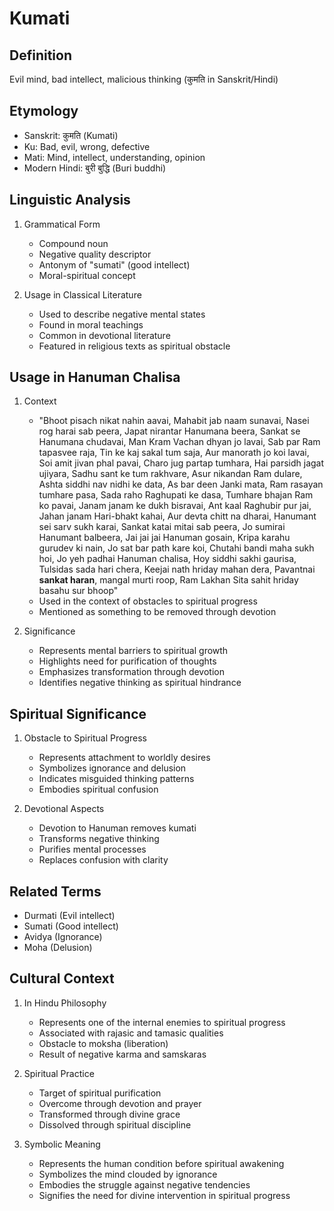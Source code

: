 # Kumati

## Definition
Evil mind, bad intellect, malicious thinking (कुमति in Sanskrit/Hindi)

## Etymology
- Sanskrit: कुमति (Kumati)
- Ku: Bad, evil, wrong, defective
- Mati: Mind, intellect, understanding, opinion
- Modern Hindi: बुरी बुद्धि (Buri buddhi)

## Linguistic Analysis
1. Grammatical Form
   - Compound noun
   - Negative quality descriptor
   - Antonym of "sumati" (good intellect)
   - Moral-spiritual concept

2. Usage in Classical Literature
   - Used to describe negative mental states
   - Found in moral teachings
   - Common in devotional literature
   - Featured in religious texts as spiritual obstacle

## Usage in Hanuman Chalisa
1. Context
   - "Bhoot pisach nikat nahin aavai, Mahabit jab naam sunavai, Nasei rog harai sab peera, Japat nirantar Hanumana beera, Sankat se Hanumana chudavai, Man Kram Vachan dhyan jo lavai, Sab par Ram tapasvee raja, Tin ke kaj sakal tum saja, Aur manorath jo koi lavai, Soi amit jivan phal pavai, Charo jug partap tumhara, Hai parsidh jagat ujiyara, Sadhu sant ke tum rakhvare, Asur nikandan Ram dulare, Ashta siddhi nav nidhi ke data, As bar deen Janki mata, Ram rasayan tumhare pasa, Sada raho Raghupati ke dasa, Tumhare bhajan Ram ko pavai, Janam janam ke dukh bisravai, Ant kaal Raghubir pur jai, Jahan janam Hari-bhakt kahai, Aur devta chitt na dharai, Hanumant sei sarv sukh karai, Sankat katai mitai sab peera, Jo sumirai Hanumant balbeera, Jai jai jai Hanuman gosain, Kripa karahu gurudev ki nain, Jo sat bar path kare koi, Chutahi bandi maha sukh hoi, Jo yeh padhai Hanuman chalisa, Hoy siddhi sakhi gaurisa, Tulsidas sada hari chera, Keejai nath hriday mahan dera, Pavantnai **sankat haran**, mangal murti roop, Ram Lakhan Sita sahit hriday basahu sur bhoop"
   - Used in the context of obstacles to spiritual progress
   - Mentioned as something to be removed through devotion

2. Significance
   - Represents mental barriers to spiritual growth
   - Highlights need for purification of thoughts
   - Emphasizes transformation through devotion
   - Identifies negative thinking as spiritual hindrance

## Spiritual Significance
1. Obstacle to Spiritual Progress
   - Represents attachment to worldly desires
   - Symbolizes ignorance and delusion
   - Indicates misguided thinking patterns
   - Embodies spiritual confusion

2. Devotional Aspects
   - Devotion to Hanuman removes kumati
   - Transforms negative thinking
   - Purifies mental processes
   - Replaces confusion with clarity

## Related Terms
- Durmati (Evil intellect)
- Sumati (Good intellect)
- Avidya (Ignorance)
- Moha (Delusion)

## Cultural Context
1. In Hindu Philosophy
   - Represents one of the internal enemies to spiritual progress
   - Associated with rajasic and tamasic qualities
   - Obstacle to moksha (liberation)
   - Result of negative karma and samskaras

2. Spiritual Practice
   - Target of spiritual purification
   - Overcome through devotion and prayer
   - Transformed through divine grace
   - Dissolved through spiritual discipline

3. Symbolic Meaning
   - Represents the human condition before spiritual awakening
   - Symbolizes the mind clouded by ignorance
   - Embodies the struggle against negative tendencies
   - Signifies the need for divine intervention in spiritual progress​​​​​​​​​​​​​​​​